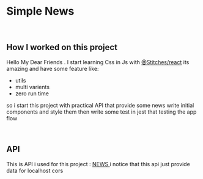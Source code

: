 
# Simple News

</br>

## How I worked on this project

Hello My Dear Friends .
I start learning Css in Js with [@Stitches/react](https://stitches.dev/)
its amazing and have some feature like: 
- utils 
- multi varients 
- zero run time 

so i start this project with practical API that provide some news 
write initial components and style them
then write some test in jest that testing the app flow 


</br>


## API 

This is API i used for this project : [NEWS ](https://newsapi.org/)
i notice that this api just provide data for localhost cors
</br>


